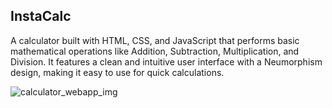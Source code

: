 ## InstaCalc
<p>A calculator built with HTML, CSS, and JavaScript that performs basic mathematical operations like Addition, Subtraction, Multiplication, and Division. It features a clean and intuitive user interface with a Neumorphism design, making it easy to use for quick calculations.</p>

![calculator_webapp_img](https://github.com/user-attachments/assets/e2fa0911-1d1a-4355-bffe-85d8dd120140)
